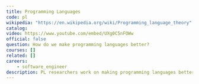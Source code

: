 ```yaml
---
title: Programming Languages
code: pl
wikipedia: "https://en.wikipedia.org/wiki/Programming_language_theory"
catalog: 
video: https://www.youtube.com/embed/UXg0C5nFOWw
official: false
question: How do we make programming languages better?
courses: []
related: []
careers:
    - software_engineer
description: PL researchers work on making programming languages better, but PL research is broader than designing and implementing new languages. Programming language have a central place in solving computing problems. From this vantage point, PL researchers tend to focus on developing general abstractions, or building blocks, for solving problems, or classes of problems. PL research also considers software behavior in a rigorous and general way, e.g., to prove that (classes of) programs enjoy properties we want, and/or don't have properties we don't. This approach has proven to be very valuable for solving a wide ranging set of problems. PL has applications for many problem areas, including security, quantum computation, computing education, machine learning, and many others.
---
```

